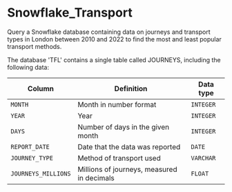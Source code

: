 # Snowflake_Transport

Query a Snowflake database containing data on journeys and transport types in London between 2010 and 2022 to find the most and least popular transport methods. 

The database 'TFL' contains a single table called JOURNEYS, including the following data:

| Column | Definition | Data type |
|--------|------------|-----------|
| `MONTH`| Month in number format | `INTEGER` |
| `YEAR` | Year | `INTEGER` |
| `DAYS` | Number of days in the given month | `INTEGER` |
| `REPORT_DATE` | Date that the data was reported | `DATE` |
| `JOURNEY_TYPE` | Method of transport used | `VARCHAR` |
| `JOURNEYS_MILLIONS` | Millions of journeys, measured in decimals | `FLOAT` |

